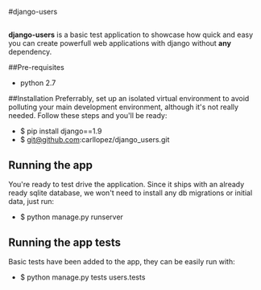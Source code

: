 #django-users
## 
**django-users** is a basic test application to showcase how quick and easy you can create powerfull web applications with django without **any** dependency.

##Pre-requisites
- python 2.7

##Installation
Preferrably, set up an isolated virtual environment to avoid polluting your main development environment, although it's not really needed. Follow these steps and you'll be ready:

- $ pip install django==1.9
- $ git@github.com:carllopez/django_users.git

## Running the app
You're ready to test drive the application. Since it ships with an already ready sqlite database, we won't need to install any db migrations or initial data, just run:

- $ python manage.py runserver

## Running the app tests
Basic tests have been added to the app, they can be easily run with:

- $ python manage.py tests users.tests



